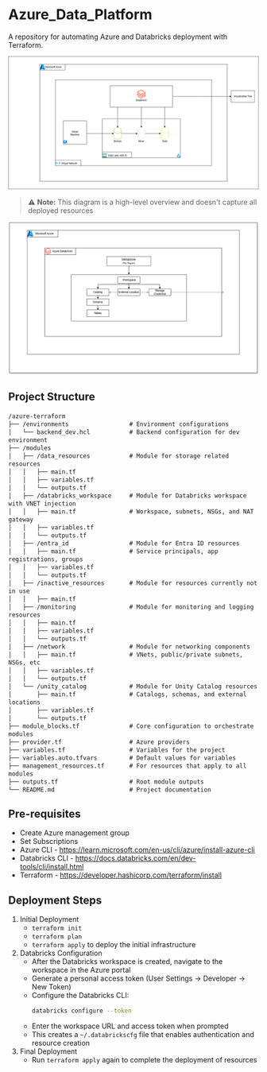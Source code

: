 # Azure_Data_Platform

A repository for automating Azure and Databricks deployment with Terraform.

![Azure Diagram](assets/Azure_architecture.png)
> ⚠️ **Note:** This diagram is a high-level overview and doesn't capture all deployed resources

![Databricks Diagram](assets/Databricks_architecture.png)


## Project Structure

```
/azure-terraform
├── /environments                 # Environment configurations
│   └── backend_dev.hcl           # Backend configuration for dev environment
├── /modules
│   ├── /data_resources           # Module for storage related resources
│   │   ├── main.tf
│   │   ├── variables.tf
│   │   └── outputs.tf
│   ├── /databricks_workspace     # Module for Databricks workspace with VNET injection
│   │   ├── main.tf               # Workspace, subnets, NSGs, and NAT gateway
│   │   ├── variables.tf
│   │   └── outputs.tf
│   ├── /entra_id                 # Module for Entra ID resources
│   │   ├── main.tf               # Service principals, app registrations, groups
│   │   ├── variables.tf
│   │   └── outputs.tf
│   ├── /inactive_resources       # Module for resources currently not in use
│   │   ├── main.tf
│   ├── /monitoring               # Module for monitoring and logging resources
│   │   ├── main.tf
│   │   ├── variables.tf
│   │   └── outputs.tf
│   ├── /network                  # Module for networking components
│   │   ├── main.tf               # VNets, public/private subnets, NSGs, etc
│   │   ├── variables.tf
│   │   └── outputs.tf
│   └── /unity_catalog            # Module for Unity Catalog resources
│       ├── main.tf               # Catalogs, schemas, and external locations
│       ├── variables.tf
│       └── outputs.tf
├── module_blocks.tf              # Core configuration to orchestrate modules
├── provider.tf                   # Azure providers
├── variables.tf                  # Variables for the project
├── variables.auto.tfvars         # Default values for variables
├── management_resources.tf       # For resources that apply to all modules
├── outputs.tf                    # Root module outputs
└── README.md                     # Project documentation

```

## Pre-requisites

- Create Azure management group
- Set Subscriptions
- Azure CLI - https://learn.microsoft.com/en-us/cli/azure/install-azure-cli
- Databricks CLI - https://docs.databricks.com/en/dev-tools/cli/install.html
- Terraform - https://developer.hashicorp.com/terraform/install

## Deployment Steps

1. Initial Deployment
   - `terraform init`
   - `terraform plan`
   - `terraform apply` to deploy the initial infrastructure
2. Databricks Configuration
   - After the Databricks workspace is created, navigate to the workspace in the Azure portal
   - Generate a personal access token (User Settings → Developer → New Token)
   - Configure the Databricks CLI:
     ```bash
     databricks configure --token
     ```
   - Enter the workspace URL and access token when prompted
   - This creates a `~/.databrickscfg` file that enables authentication and resource creation
3. Final Deployment
   - Run `terraform apply` again to complete the deployment of resources
